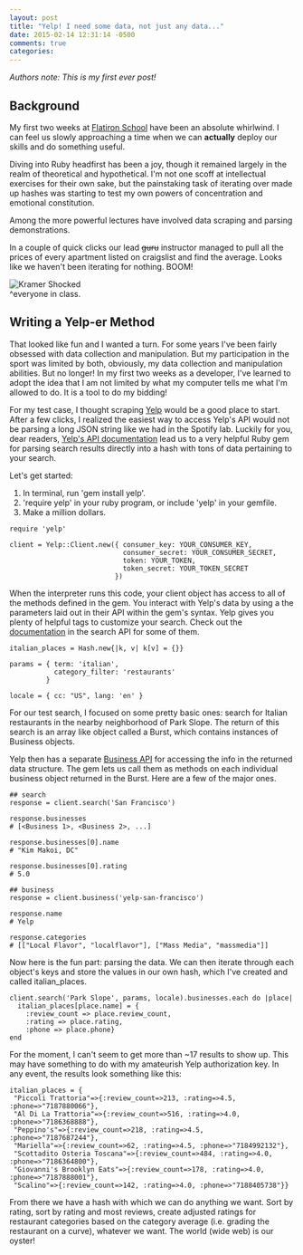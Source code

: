 ```yaml
---
layout: post
title: "Yelp! I need some data, not just any data..."
date: 2015-02-14 12:31:14 -0500
comments: true
categories: 
---
```

*Authors note: This is my first ever post!*

## Background

My first two weeks at [Flatiron School](http://www.flatironschool.com) have been an absolute whirlwind. I can feel us slowly approaching a time when we can **actually** deploy our skills and do something useful. 

Diving into Ruby headfirst has been a joy, though it remained largely in the realm of theoretical and hypothetical. I'm not one scoff at intellectual exercises for their own sake, but the painstaking task of iterating over made up hashes was starting to test my own powers of concentration and emotional constitution. 

Among the more powerful lectures have involved data scraping and parsing demonstrations. 

In a couple of quick clicks our lead <s>guru</s> instructor managed to pull all the prices of every apartment listed on craigslist and find the average. Looks like we haven't been iterating for nothing. BOOM!

![Kramer Shocked](http://media.giphy.com/media/QMcamps7Gzj2g/giphy.gif)
<br>^everyone in class.

## Writing a Yelp-er Method
That looked like fun and I wanted a turn. For some years I've been fairly obsessed with data collection and manipulation. But my participation in the sport was limited by both, obviously, my data collection and manipulation abilities. But no longer! In my first two weeks as a developer, I've learned to adopt the idea that I am not limited by what my computer tells me what I'm allowed to do. It is a tool to do my bidding!

For my test case, I thought scraping [Yelp](http://www.yelp.com) would be a good place to start. After a few clicks, I realized the easiest way to access Yelp's API would not be parsing a long JSON string like we had in the Spotify lab. Luckily for you, dear readers, [Yelp's API documentation](http://www.yelp.com/developers/documentation/v2/overview) lead us to a very helpful Ruby gem for parsing search results directly into a hash with tons of data pertaining to your search.

Let's get started:<br>
1. In terminal, run 'gem install yelp'.<br>
2. 'require yelp' in your ruby program, or include 'yelp' in your gemfile.<br>
3. Make a million dollars. 

```
require 'yelp'
 
client = Yelp::Client.new({ consumer_key: YOUR_CONSUMER_KEY,
                            consumer_secret: YOUR_CONSUMER_SECRET,
                            token: YOUR_TOKEN,
                            token_secret: YOUR_TOKEN_SECRET
                          })
```

When the interpreter runs this code, your client object has access to all of the methods defined in the gem. You interact with Yelp's data by using a the parameters laid out in their API within the gem's syntax. Yelp gives you plenty of helpful tags to customize your search. Check out the [documentation](http://www.yelp.com/developers/documentation/v2/search_api) in the search API for some of them. 

```
italian_places = Hash.new{|k, v| k[v] = {}}
 
params = { term: 'italian',
           category_filter: 'restaurants'
         }
 
locale = { cc: "US", lang: 'en' }
```
For our test search, I focused on some pretty basic ones: search for Italian restaurants in the nearby neighborhood of Park Slope. The return of this search is an array like object called a Burst, which contains instances of Business objects. 

Yelp then has a separate [Business API](http://www.yelp.com/developers/documentation/v2/business) for accessing the info in the returned data structure. The gem lets us call them as methods on each individual business object returned in the Burst. Here are a few of the major ones.

<!---Business API methods-->
```
## search
response = client.search('San Francisco')
 
response.businesses
# [<Business 1>, <Business 2>, ...]
 
response.businesses[0].name
# "Kim Makoi, DC"
 
response.businesses[0].rating
# 5.0
 
## business
response = client.business('yelp-san-francisco')
 
response.name
# Yelp
 
response.categories
# [["Local Flavor", "localflavor"], ["Mass Media", "massmedia"]]
```

Now here is the fun part: parsing the data. We can then iterate through each object's keys and store the values in our own hash, which I've created and called italian_places. 
```
client.search('Park Slope', params, locale).businesses.each do |place|
  italian_places[place.name] = {
    :review_count => place.review_count, 
    :rating => place.rating, 
    :phone => place.phone}
end
```
For the moment, I can't seem to get more than ~17 results to show up. This may have something to do with my amateurish Yelp authorization key. In any event, 
the results look something like this:

```
italian_places = {
 "Piccoli Trattoria"=>{:review_count=>213, :rating=>4.5, :phone=>"7187880066"},
 "Al Di La Trattoria"=>{:review_count=>516, :rating=>4.0, :phone=>"7186368888"},
 "Peppino's"=>{:review_count=>218, :rating=>4.5, :phone=>"7187687244"},
 "Mariella"=>{:review_count=>62, :rating=>4.5, :phone=>"7184992132"},
 "Scottadito Osteria Toscana"=>{:review_count=>484, :rating=>4.0, :phone=>"7186364800"},
 "Giovanni's Brooklyn Eats"=>{:review_count=>178, :rating=>4.0, :phone=>"7187888001"},
 "Scalino"=>{:review_count=>142, :rating=>4.0, :phone=>"7188405738"}}
```

From there we have a hash with which we can do anything we want. Sort by rating, sort by rating and most reviews, create adjusted ratings for restaurant categories based on the category average (i.e. grading the restaurant on a curve), whatever we want. The world (wide web) is our oyster!


